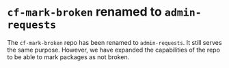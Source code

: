 # `cf-mark-broken` renamed to `admin-requests`

The `cf-mark-broken` repo has been renamed to `admin-requests`. It still
serves the same purpose. However, we have expanded the capabilities of
the repo to be able to mark packages as not broken.
